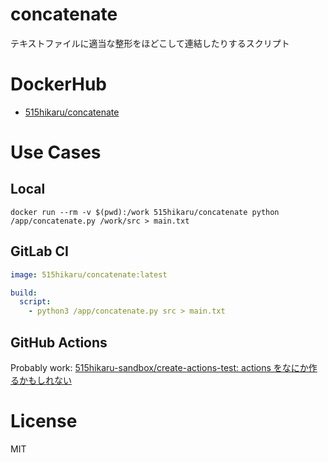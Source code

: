 # concatenate
テキストファイルに適当な整形をほどこして連結したりするスクリプト

# DockerHub

- [515hikaru/concatenate](https://hub.docker.com/r/515hikaru/concatenate)

# Use Cases

## Local

```
docker run --rm -v $(pwd):/work 515hikaru/concatenate python /app/concatenate.py /work/src > main.txt
```

## GitLab CI

```yaml
image: 515hikaru/concatenate:latest

build:
  script:
    - python3 /app/concatenate.py src > main.txt
```

## GitHub Actions

Probably work: [515hikaru-sandbox/create-actions-test: actions をなにか作るかもしれない](https://github.com/515hikaru-sandbox/create-actions-test)

# License

MIT
